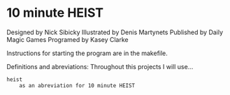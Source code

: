 # 10 minute HEIST
Designed    by Nick Sibicky
Illustrated by Denis Martynets
Published   by Daily Magic Games
Programed   by Kasey Clarke

Instructions for starting the program are in the makefile.

Definitions and abreviations:
    Throughout this projects I will use...

    heist
        as an abreviation for 10 minute HEIST